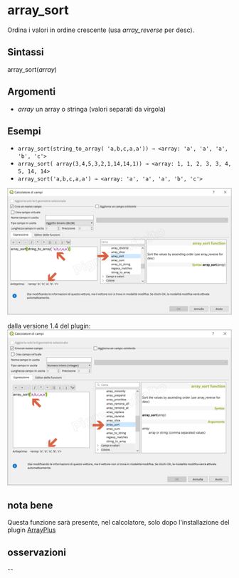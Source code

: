 # array_sort

Ordina i valori in ordine crescente (usa _array_reverse_ per desc).

## Sintassi

array_sort(_array_) 

## Argomenti

* _array_ un array o stringa (valori separati da virgola) 

## Esempi

* `array_sort(string_to_array( 'a,b,c,a,a')) → <array: 'a', 'a', 'a', 'b', 'c'>`
* `array_sort( array(3,4,5,3,2,1,14,14,1)) → <array: 1, 1, 2, 3, 3, 4, 5, 14, 14>`
* `array_sort('a,b,c,a,a') → <array: 'a', 'a', 'a', 'b', 'c'>`

![](/img/arrays/array_sort/array_sort1.png)

dalla versione 1.4 del plugin:
![](/img/arrays/array_sort/array_sort2.png)

## nota bene

Questa funzione sarà presente, nel calcolatore, solo dopo l'installazione del plugin [ArrayPlus](https://framagit.org/jbdesbas/arrayPlus)

## osservazioni

--